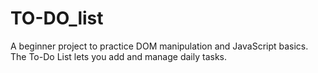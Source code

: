 # TO-DO_list
A beginner project to practice DOM manipulation and JavaScript basics. The To-Do List lets you add and manage daily tasks.
